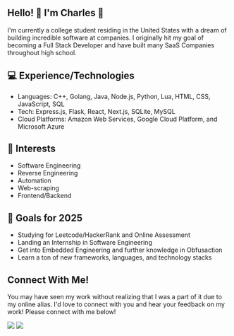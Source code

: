 <h2>Hello! 👋 I'm Charles 🙂</h2>
<p>I'm currently a college student residing in the United States with a dream of building incredible software at companies. I originally hit my goal of becoming a Full Stack Developer and have built many SaaS Companies throughout high school.</p>

<h2>💻 Experience/Technologies</h2>
<ul>
  <li>Languages: C++, Golang, Java, Node.js, Python, Lua, HTML, CSS, JavaScript, SQL</li>
  <li>Tech: Express.js, Flask, React, Next.js, SQLite, MySQL</li>
  <li>Cloud Platforms: Amazon Web Services, Google Cloud Platform, and Microsoft Azure</li>
</ul>

<h2>🔨 Interests</h2>
<ul>
  <li>Software Engineering</li>
  <li>Reverse Engineering</li>
  <li>Automation</li>
  <li>Web-scraping</li>
  <li>Frontend/Backend</li>
</ul>

<h2>🎯 Goals for 2025</h2>
<ul>
  <li>Studying for Leetcode/HackerRank and Online Assessment</li>
  <li>Landing an Internship in Software Engineering</li>
  <li>Get into Embedded Engineering and further knowledge in Obfusaction</li>
  <li>Learn a ton of new frameworks, languages, and technology stacks</li>
</ul>

<h2>Connect With Me!</h2>
<p>You may have seen my work without realizing that I was a part of it due to my online alias. I'd love to connect with you and hear your feedback on my work! Please connect with me below!</p>
<p>
  <a href="https://www.linkedin.com/in/charles-mendez/"><img src="https://custom-icon-badges.demolab.com/badge/LinkedIn-0A66C2?logo=linkedin-white&logoColor=fff"></a>
  <a href="https://discordapp.com/users/1316112944290988124"><img src="https://img.shields.io/badge/Discord-%235865F2.svg?&logo=discord&logoColor=white"></a>
</p>
